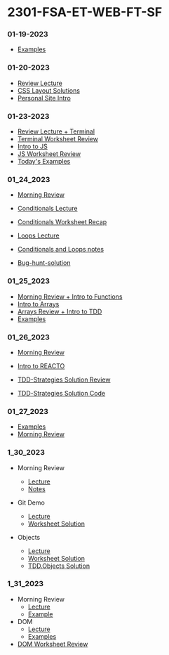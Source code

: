 # 2301-FSA-ET-WEB-FT-SF

### 01-19-2023

- [Examples](01_19_2023)

### 01-20-2023

- [Review Lecture](https://youtu.be/XwQNPPGfvRE)
- [CSS Layout Solutions](01_20_2023)
- [Personal Site Intro](https://youtu.be/6BF0qcHIh2Q)

### 01-23-2023

- [Review Lecture + Terminal](https://youtu.be/4ARAx2iJ9jU)
- [Terminal Worksheet Review](https://youtu.be/Noamj6crsVk)
- [Intro to JS](https://youtu.be/YaTd3RNZ_h4)
- [JS Worksheet Review](https://youtu.be/z_FwfTa7TVQ)
- [Today's Examples](01_23_2023)

### 01_24_2023

- [Morning Review](https://youtu.be/HOcODmqUqOY)
- [Conditionals Lecture](https://youtu.be/nV8IYI2uvWs)
- [Conditionals Worksheet Recap](https://youtu.be/-JlfwyseNs8)
- [Loops Lecture](https://youtu.be/BFAqzfk6810)

- [Conditionals and Loops notes](/01_24_2023/conditionals.js)

- [Bug-hunt-solution](/01_24_2023/bug-hunt-solution.js)

### 01_25_2023

- [Morning Review + Intro to Functions](https://youtu.be/4XBjw9PSO90)
- [Intro to Arrays](https://youtu.be/VFVUkSAJ-fg)
- [Arrays Review + Intro to TDD](https://youtu.be/yf95ArwZe1s)
- [Examples](01_25_2023)

### 01_26_2023

- [Morning Review](https://youtu.be/BGx6MeHjTVE)
- [Intro to REACTO](https://youtu.be/qnrji4lpmXo)
- [TDD-Strategies Solution Review](https://youtu.be/pbNzND6OH-U)

- [TDD-Strategies Solution Code](https://github.com/FullstackAcademy/Foundations.JS.TDD.Strategies.Solution)

### 01_27_2023

- [Examples](01_27_2023)
- [Morning Review](https://youtu.be/0Hjl4YPEpbw)

### 1_30_2023

- Morning Review
  - [Lecture](https://youtu.be/C-kLGx2H5gs)
  - [Notes](01_30_2023/review.js)
- Git Demo
  - [Lecture](https://youtu.be/LcJFfqKWAVo)
  - [Worksheet Solution](https://docs.google.com/document/d/1m2ejwaiZmxw_iVndkh7EnIEOMB9ylgRbrm_Jx0NsuSE/edit)

- Objects
  - [Lecture](https://youtu.be/a2R_sYGebug)
  - [Worksheet Solution](https://docs.google.com/document/d/1tMHJX1TdtDb5fJCNfPQXCkeUhKVokbgW8mYAfeLZ5rc/edit)
  - [TDD.Objects Solution](https://github.com/FullstackAcademy/Foundations.TDD.Peer.Programming.Objects.Solution)

### 1_31_2023

- Morning Review
  - [Lecture](https://youtu.be/VxN87Ew3KuE)
  - [Example](01_31_2023/review.js)
- DOM
  - [Lecture](https://youtu.be/69q3RDmdN8s)
  - [Examples](01_31_2023/DOM)
- [DOM Worksheet Review](https://youtu.be/3oV7ZeXgQeE)